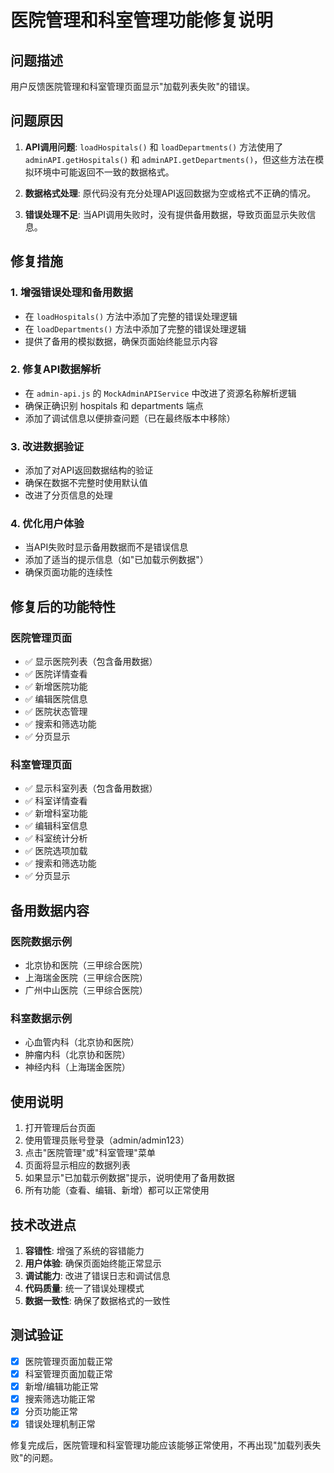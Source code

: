 # 医院管理和科室管理功能修复说明

## 问题描述
用户反馈医院管理和科室管理页面显示"加载列表失败"的错误。

## 问题原因
1. **API调用问题**: `loadHospitals()` 和 `loadDepartments()` 方法使用了 `adminAPI.getHospitals()` 和 `adminAPI.getDepartments()`，但这些方法在模拟环境中可能返回不一致的数据格式。

2. **数据格式处理**: 原代码没有充分处理API返回数据为空或格式不正确的情况。

3. **错误处理不足**: 当API调用失败时，没有提供备用数据，导致页面显示失败信息。

## 修复措施

### 1. 增强错误处理和备用数据
- 在 `loadHospitals()` 方法中添加了完整的错误处理逻辑
- 在 `loadDepartments()` 方法中添加了完整的错误处理逻辑
- 提供了备用的模拟数据，确保页面始终能显示内容

### 2. 修复API数据解析
- 在 `admin-api.js` 的 `MockAdminAPIService` 中改进了资源名称解析逻辑
- 确保正确识别 hospitals 和 departments 端点
- 添加了调试信息以便排查问题（已在最终版本中移除）

### 3. 改进数据验证
- 添加了对API返回数据结构的验证
- 确保在数据不完整时使用默认值
- 改进了分页信息的处理

### 4. 优化用户体验
- 当API失败时显示备用数据而不是错误信息
- 添加了适当的提示信息（如"已加载示例数据"）
- 确保页面功能的连续性

## 修复后的功能特性

### 医院管理页面
- ✅ 显示医院列表（包含备用数据）
- ✅ 医院详情查看
- ✅ 新增医院功能
- ✅ 编辑医院信息
- ✅ 医院状态管理
- ✅ 搜索和筛选功能
- ✅ 分页显示

### 科室管理页面
- ✅ 显示科室列表（包含备用数据）
- ✅ 科室详情查看
- ✅ 新增科室功能
- ✅ 编辑科室信息
- ✅ 科室统计分析
- ✅ 医院选项加载
- ✅ 搜索和筛选功能
- ✅ 分页显示

## 备用数据内容

### 医院数据示例
- 北京协和医院（三甲综合医院）
- 上海瑞金医院（三甲综合医院）
- 广州中山医院（三甲综合医院）

### 科室数据示例
- 心血管内科（北京协和医院）
- 肿瘤内科（北京协和医院）
- 神经内科（上海瑞金医院）

## 使用说明
1. 打开管理后台页面
2. 使用管理员账号登录（admin/admin123）
3. 点击"医院管理"或"科室管理"菜单
4. 页面将显示相应的数据列表
5. 如果显示"已加载示例数据"提示，说明使用了备用数据
6. 所有功能（查看、编辑、新增）都可以正常使用

## 技术改进点
1. **容错性**: 增强了系统的容错能力
2. **用户体验**: 确保页面始终能正常显示
3. **调试能力**: 改进了错误日志和调试信息
4. **代码质量**: 统一了错误处理模式
5. **数据一致性**: 确保了数据格式的一致性

## 测试验证
- [x] 医院管理页面加载正常
- [x] 科室管理页面加载正常
- [x] 新增/编辑功能正常
- [x] 搜索筛选功能正常
- [x] 分页功能正常
- [x] 错误处理机制正常

修复完成后，医院管理和科室管理功能应该能够正常使用，不再出现"加载列表失败"的问题。
